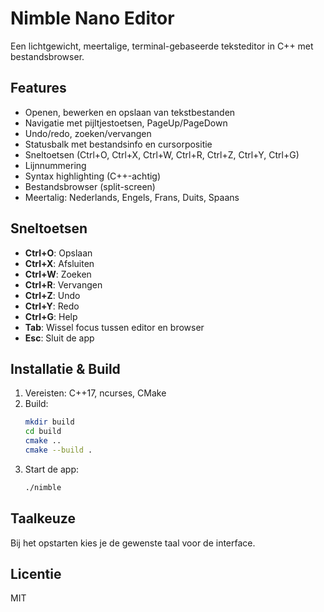 # Nimble Nano Editor

Een lichtgewicht, meertalige, terminal-gebaseerde teksteditor in C++ met bestandsbrowser.

## Features
- Openen, bewerken en opslaan van tekstbestanden
- Navigatie met pijltjestoetsen, PageUp/PageDown
- Undo/redo, zoeken/vervangen
- Statusbalk met bestandsinfo en cursorpositie
- Sneltoetsen (Ctrl+O, Ctrl+X, Ctrl+W, Ctrl+R, Ctrl+Z, Ctrl+Y, Ctrl+G)
- Lijnnummering
- Syntax highlighting (C++-achtig)
- Bestandsbrowser (split-screen)
- Meertalig: Nederlands, Engels, Frans, Duits, Spaans

## Sneltoetsen
- **Ctrl+O**: Opslaan
- **Ctrl+X**: Afsluiten
- **Ctrl+W**: Zoeken
- **Ctrl+R**: Vervangen
- **Ctrl+Z**: Undo
- **Ctrl+Y**: Redo
- **Ctrl+G**: Help
- **Tab**: Wissel focus tussen editor en browser
- **Esc**: Sluit de app

## Installatie & Build
1. Vereisten: C++17, ncurses, CMake
2. Build:
   ```sh
   mkdir build
   cd build
   cmake ..
   cmake --build .
   ```
3. Start de app:
   ```sh
   ./nimble
   ```

## Taalkeuze
Bij het opstarten kies je de gewenste taal voor de interface.

## Licentie
MIT
